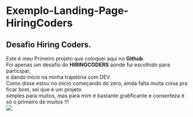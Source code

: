 # Exemplo-Landing-Page-HiringCoders
## Desafio Hiring Coders.  
Este é meu Primeiro projeto que coloquei aqui no **Github**.  
Foi apenas um desafio do **HIRINGCODERS** aonde fui escolhido para participar,  
e dando início na minha trajetória com DEV.  
Como disse estou no início começando do zero, 
ainda falta muita coisa pra ficar bom, sei que é um projeto    
simples para muitos, mas para mim é bastante gratificante e conserteza é só o primeiro de muitos !!!   
![](https://img2.gratispng.com/20180310/lje/kisspng-e-commerce-software-developer-front-and-back-ends-vector-business-insight-icon-5aa36f01541181.9953721415206602253444.jpg)
